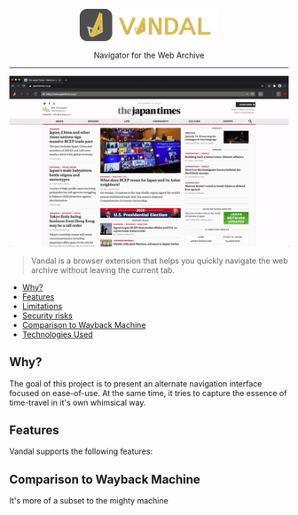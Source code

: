 <p align="center">
  <img src="docs/logo-full.svg" width="250">
  <div align="center">Navigator for the Web Archive</div>
</p>

___

![](docs/sample.gif)

 > Vandal is a browser extension that helps you quickly navigate the web archive without leaving the current tab.

- [Why?](#why)
- [Features](#features)
- [Limitations](#limitations)
- [Security risks](#security)
- [Comparison to Wayback Machine](#comparison)
- [Technologies Used](#stack)

## Why?
The goal of this project is to present an alternate navigation interface focused on ease-of-use. At the same time, it tries to capture the essence of time-travel in it's own whimsical way. 

## Features
Vandal supports the following features:


## Comparison to Wayback Machine
It's more of a subset to the mighty machine



